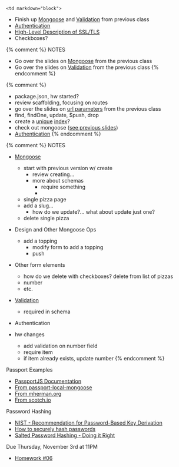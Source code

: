 	<td markdown="block">

* Finish up [Mongoose](slides/15/mongoose.html) and [Validation](slides/15/validation.html) from previous class
* [Authentication](slides/16/auth.html)
* [High-Level Description of SSL/TLS](slides/16/ssl.html)
* Checkboxes?

{% comment %}
NOTES
* Go over the slides on [Mongoose](slides/15/mongoose.html) from the previous class
* Go over the slides on [Validation](slides/15/validation.html) from the previous class
{% endcomment %}

{% comment %}
* package.json, hw started?
* review scaffolding, focusing on routes
* go over the slides on [url parameters](slides/15/params.html) from the previous class
* find, findOne, update, $push, drop
* create a [unique](https://docs.mongodb.org/manual/tutorial/create-a-unique-index/) [index](https://docs.mongodb.org/manual/core/indexes-introduction/)?
* check out mongoose ([see previous slides](slides/15/mongoose.html))
* [Authentication](slides/16/auth.html)
{% endcomment %}

{% comment %}
NOTES
* [Mongoose](slides/15/mongoose.html)
	* start with previous version w/ create
		* review creating...
		* more about schemas
			* require something
			* 
	* single pizza page
	* add a slug...
		* how do we update?... what about update just one?
	* delete single pizza
* Design and Other Mongoose Ops
	* add a topping
		* modify form to add a topping
		* push
* Other form elements
	* how do we delete with checkboxes? delete from list of pizzas
	* number
	* etc.
* [Validation](slides/15/validation.html)
	* required in schema
* Authentication

* hw changes
	* add validation on number field
	* require item
	* if item already exists, update number
{% endcomment %}

<!-- 
* [](slides//.html)
* [](slides//.html)
-->
</td>
	<td markdown="block">


Passport Examples

* [PassportJS Documentation](http://passportjs.org/docs)
* [From passport-local-mongoose](https://github.com/saintedlama/passport-local-mongoose/tree/master/examples/login)
* [From mherman.org](http://mherman.org/blog/2015/01/31/local-authentication-with-passport-and-express-4/#.VjGSOq6rSRs)
* [From scotch.io](http://scotch.io/tutorials/javascript/easy-node-authentication-setup-and-local)

Password Hashing

* [NIST - Recommendation for Password-Based Key Derivation](http://csrc.nist.gov/publications/nistpubs/800-132/nist-sp800-132.pdf)
* [How to securely hash passwords](http://security.stackexchange.com/questions/211/how-to-securely-hash-passwords)              
* [Salted Password Hashing - Doing it Right](https://crackstation.net/hashing-security.htm)
</td>
	<td markdown="block">
Due Thursday, November 3rd at 11PM

* [Homework #06](homework/06.html)

</td>
